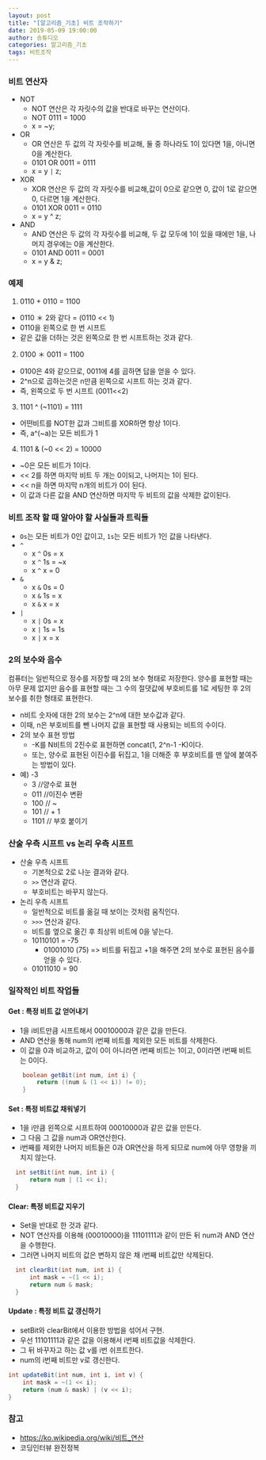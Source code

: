 ```yaml
---
layout: post
title: "[알고리즘_기초] 비트 조작하기"
date: 2019-05-09 19:00:00
author: 송튜디오
categories: 알고리즘_기초
tags: 비트조작
---
```


### 비트 연산자

- NOT
  - NOT 연산은 각 자릿수의 값을 반대로 바꾸는 연산이다.
  - NOT 0111 = 1000
  - x = ~y;
- OR
  - OR 연산은 두 값의 각 자릿수를 비교해, 둘 중 하나라도 1이 있다면 1을, 아니면 0을 계산한다.   
  - 0101 OR 0011 = 0111
  - x = y `|` z;
- XOR
  - XOR 연산은 두 값의 각 자릿수를 비교해,값이 0으로 같으면 0, 값이 1로 같으면 0, 다르면 1을 계산한다.
  - 0101 XOR 0011 = 0110
  - x = y ^ z;
- AND
  - AND 연산은 두 값의 각 자릿수를 비교해, 두 값 모두에 1이 있을 때에만 1을, 나머지 경우에는 0을 계산한다.
  - 0101 AND 0011 = 0001
  - x = y & z;


### 예제
1. 0110 + 0110 = 1100
- 0110 ＊ 2와 같다 = (0110 << 1)
- 0110을 왼쪽으로 한 번 시프트
- 같은 값을 더하는 것은 왼쪽으로 한 번 시프트하는 것과 같다.
2. 0100 ＊ 0011 = 1100
- 0100은 4와 같으므로, 0011에 4를 곱하면 답을 얻을 수 있다. 
- 2^n으로 곱하는것은 n만큼 왼쪽으로 시프트 하는 것과 같다.
- 즉, 왼쪽으로 두 번 시프트 (0011<<2) 
3. 1101 ^ (~1101) = 1111
- 어떤비트를 NOT한 값과 그비트를 XOR하면 항상 1이다.
- 즉, a^(~a)는 모든 비트가 1
4. 1101 & (~0 << 2) = 10000
-  ~0은 모든 비트가 1이다.
-  << 2를 하면 마지막 비트 두 개는 0이되고, 나머지는 1이 된다.
-  << n을 하면 마지막 n개의 비트가 0이 된다.
-  이 값과 다른 값을 AND 연산하면 마지막 두 비트의 값을 삭제한 값이된다.

### 비트 조작 할 때 알아야 할 사실들과 트릭들

- `Os`는 모든 비트가 0인 값이고, `1s`는 모든 비트가 1인 값을 나타낸다.
- `^`
  - x `^` 0s = x
  - x `^` 1s = ~x
  - x `^` x = 0
- `&`
  - x `&` 0s = 0
  - x `&` 1s = x
  - x `&` x = x
- `|`
  - x `|` 0s = x
  - x `|` 1s = 1s
  - x `|` x = x

### 2의 보수와 음수

컴퓨터는 일반적으로 정수를 저장할 때 2의 보수 형태로 저장한다. 양수를 표현할 때는 아무 문제 없지만 음수를 표현할 때는 그 수의 절댓값에 부호비트를 1로 세팅한 후 2의 보수를 취한 형태로 표현한다.

- n비트 숫자에 대한 2의 보수는 2^n에 대한 보수값과 같다.
- 이때, n은 부호비트를 뺀 나머지 값을 표현할 때 사용되는 비트의 수이다.
- 2의 보수 표현 방법
  - -K를 N비트의 2진수로 표현하면 concat(1, 2^n-1 -K)이다.
  - 또는, 양수로 표현된 이진수를 뒤집고, 1을 더해준 후 부호비트를 맨 앞에 붙여주는 방법이 있다.
- 예) -3 
  - 3 //양수로 표현
  - 011 //이진수 변환
  - 100 // ~
  - 101 // + 1
  - 1101 // 부호 붙이기 


### 산술 우측 시프트 vs 논리 우측 시프트

- 산술 우측 시프트
  - 기본적으로 2로 나눈 결과와 같다.
  - `>>` 연산과 같다.
  - 부호비트는 바꾸지 않는다.
- 논리 우측 시프트
  - 일반적으로 비트를 옮길 때 보이는 것처럼 움직인다.
  - `>>>` 연산과 같다.
  - 비트를 옆으로 옮긴 후 최상위 비트에 0을 넣는다.
  - 10110101 = -75 
    - 01001010 (75) => 비트를 뒤집고 +1을 해주면 2의 보수로 표현된 음수를 얻을 수 있다.
  - 01011010 = 90
   
### 일작적인 비트 작업들   
   
#### Get : 특정 비트 값 얻어내기  
- 1을 i비트만큼 시프트해서 00010000과 같은 값을 만든다.
- AND 연산을 통해 num의 i번째 비트를 제외한 모든 비트를 삭제한다.
- 이 값을 0과 비교하고, 값이 0이 아니라면 i번째 비트는 1이고, 0이라면 i번째 비트는 0이다.
```java
	boolean getBit(int num, int i) {
		return ((num & (1 << i)) != 0);
	}
```
   
#### Set : 특정 비트값 채워넣기  
- 1을 i만큼 왼쪽으로 시프트하여 00010000과 같은 값을 만든다.
- 그 다음 그 값을 num과 OR연산한다.
- i번째를 제외한 나머지 비트들은 0과 OR연산을 하게 되므로 num에 아무 영향을 끼치지 않는다.
```java
  int setBit(int num, int i) {
	  return num | (1 << i);
  }
```
   
#### Clear: 특정 비트값 지우기
- Set을 반대로 한 것과 같다.
- NOT 연산자를 이용해 (00010000)을 11101111과 같이 만든 뒤 num과 AND 연산을 수행한다.
- 그러면 나머지 비트의 값은 변하지 않은 채 i번째 비트값만 삭제된다.  
```java
  int clearBit(int num, int i) {
	  int mask = ~(1 << i);
	  return num & mask;
  }
```
   
#### Update : 특정 비트 값 갱신하기  
- setBit와 clearBit에서 이용한 방법을 섞어서 구현.  
- 우선 11101111과 같은 값을 이용해서 i번째 비트값을 삭제한다.
- 그 뒤 바꾸자고 하는 값 v를 i번 쉬프트한다.
- num의 i번째 비트만 v로 갱신한다.
```java
int updateBit(int num, int i, int v) {
	int mask = ~(1 << i);
	return (num & mask) | (v << i);
}
```

### 참고
- https://ko.wikipedia.org/wiki/비트_연산
- 코딩인터뷰 완전정복